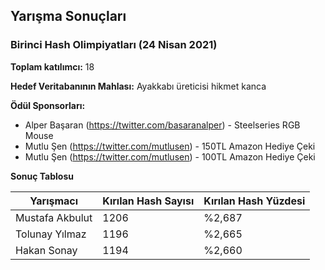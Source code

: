 ## Yarışma Sonuçları

### Birinci Hash Olimpiyatları (24 Nisan 2021)

**Toplam katılımcı:** 18

**Hedef Veritabanının Mahlası:** Ayakkabı üreticisi hikmet kanca

**Ödül Sponsorları:**

- Alper Başaran (https://twitter.com/basaranalper) - Steelseries RGB Mouse
- Mutlu Şen (https://twitter.com/mutlusen) - 150TL Amazon Hediye Çeki
- Mutlu Şen (https://twitter.com/mutlusen) - 100TL Amazon Hediye Çeki

**Sonuç Tablosu**

| Yarışmacı       | Kırılan Hash Sayısı | Kırılan Hash Yüzdesi |
|-----------------|---------------------|----------------------|
| Mustafa Akbulut | 1206                | %2,687               |
| Tolunay Yılmaz  | 1196                | %2,665               |
| Hakan Sonay     | 1194                | %2,660               |
